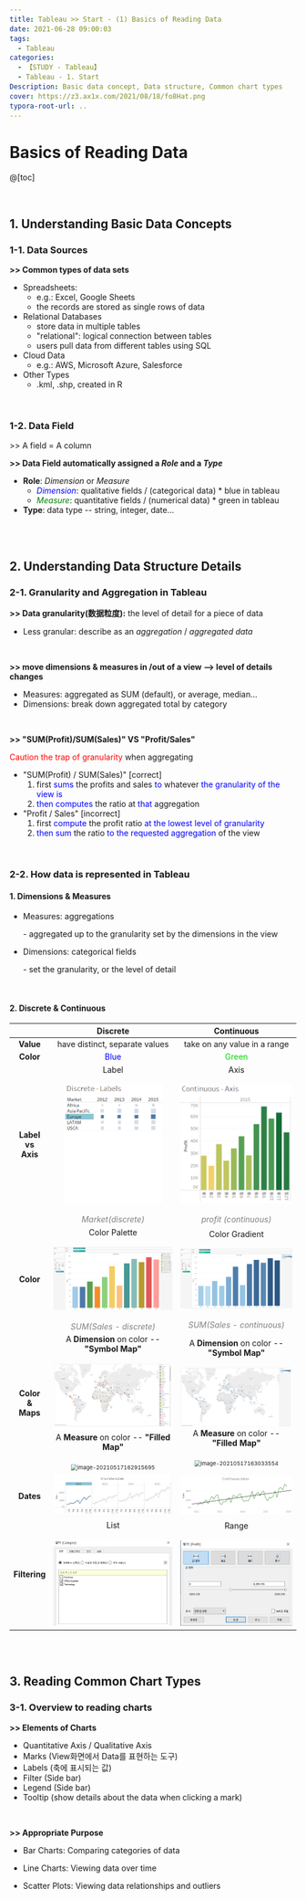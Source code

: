 ```yaml
---
title: Tableau >> Start - (1) Basics of Reading Data
date: 2021-06-28 09:00:03
tags:
  - Tableau
categories:
  - 【STUDY - Tableau】
  - Tableau - 1. Start
Description: Basic data concept, Data structure, Common chart types 
cover: https://z3.ax1x.com/2021/08/18/fo8Hat.png
typora-root-url: ..
---
```


# Basics of Reading Data

@[toc]

<br />

## **1. Understanding Basic Data Concepts**

### 1-1. Data Sources

**\>> Common types of data sets**

* Spreadsheets:
  * e.g.: Excel, Google Sheets
  * the records are stored as single rows of data
* Relational Databases
  * store data in multiple tables
  * "relational": logical connection between tables
  * users pull data from different tables using SQL
* Cloud Data
  * e.g.: AWS, Microsoft Azure, Salesforce
* Other Types
  * .kml, .shp, created in R

<br />

### 1-2. Data Field

\>> A field = A column

**\>> Data Field automatically assigned a *Role* and a  *Type***

* **Role**: *Dimension* or *Measure*
  * <font color = 'blue'>*Dimension*</font>: qualitative fields / (categorical data)   * blue in tableau
  * <font color = 'green'>*Measure*</font>: quantitative fields / (numerical data)      * green in tableau
* **Type**: data type -- string, integer, date...

<br />

<br />

## **2. Understanding Data Structure Details**

### 2-1. Granularity and Aggregation in Tableau

**\>> Data granularity(数据粒度):** the level of detail for a piece of data

* Less granular: describe as an *aggregation* / *aggregated data*

<br />

**\>> move dimensions & measures in /out of a view --> level of details changes**

* Measures: aggregated as SUM (default), or average, median...
* Dimensions: break down aggregated total by category

<br />

**\>> "SUM(Profit)/SUM(Sales)"  VS  "Profit/Sales"**

<font color = 'red'>Caution the trap of granularity</font> when aggregating

* "SUM(Profit) / SUM(Sales)"   [correct]
  1. first <font color = 'blue'>sums</font> the profits and sales <font color = 'blue'>to</font> whatever <font color = 'blue'>the granularity of the view is</font>
  2. <font color = 'blue'>then computes</font> the ratio at <font color = 'blue'>that</font> aggregation
* "Profit / Sales"  [incorrect]
  1. first <font color = 'blue'>compute</font> the profit ratio <font color = 'blue'>at the lowest level of granularity</font>
  2. <font color = 'blue'>then sum</font> the ratio <font color = 'blue'>to the requested aggregation</font> of the view

<br />

### 2-2. How data is represented in Tableau

#### 1. Dimensions & Measures

* Measures: aggregations

  \- aggregated up to the granularity set by the dimensions in the view

* Dimensions: categorical fields

  \- set the granularity, or the level of detail

<br />

#### 2. Discrete & Continuous

|                           |                           Discrete                           |                          Continuous                          |
| :-----------------------: | :----------------------------------------------------------: | :----------------------------------------------------------: |
|         **Value**         |                have distinct, separate values                |                 take on any value in a range                 |
|         **Color**         |               <font color = 'blue'>Blue</font>               |            <font color = 'viridans'>Green</font>             |
| **Label <br>vs<br> Axis** | Label<br><br><img src="/images/S-Tableau-Start-1/image-20210517161223334.png" alt="image-20210517161223334" style="zoom:50%;" /><br><br>*<font color = 'gray'>Market(discrete)</font>* | Axis<br/><br/><img src="/images/S-Tableau-Start-1/image-20210517160710233.png" alt="image-20210517160710233" style="zoom:50%;" /><br> <br>*<font color = 'gray'>profit (continuous)</font>* |
|         **Color**         | Color Palette<br/><br/><img src="/images/S-Tableau-Start-1/image-20210517161958731.png" alt="image-20210517161958731" style="zoom:25%;" /><br/><br/>*<font color = 'gray'>SUM(Sales - discrete)</font>* | Color Gradient<br/><br/><img src="/images/S-Tableau-Start-1/image-20210517162028994.png" alt="image-20210517162028994" style="zoom:25%;" /><br/> <br/>*<font color = 'gray'>SUM(Sales - continuous)</font>* |
| **Color <br>& <br>Maps**  | A **Dimension** on color -- **"Symbol Map"**<br><br><img src="/images/S-Tableau-Start-1/image-20210517162753289.png" alt="image-20210517162753289" style="zoom:67%;" /><br>A **Measure** on color -- **"Filled Map"**<br><br><img src="C:\Users\IM4\AppData\Roaming\Typora\typora-user-images\image-20210517162915695.png" alt="image-20210517162915695" style="zoom:67%;" /><br> | A **Dimension** on color -- **"Symbol Map"**<br/><br/><img src="/images/S-Tableau-Start-1/image-20210517163002064.png" alt="image-20210517163002064" style="zoom:67%;" /><br/>A **Measure** on color -- **"Filled Map"**<br/><br/><img src="C:\Users\IM4\AppData\Roaming\Typora\typora-user-images\image-20210517163033554.png" alt="image-20210517163033554" style="zoom:67%;" /><br> |
|         **Dates**         | <img src="/images/S-Tableau-Start-1/image-20210517163347483.png" alt="image-20210517163347483" style="zoom: 50%;" /> | <img src="/images/S-Tableau-Start-1/image-20210517163408062.png" alt="image-20210517163408062" style="zoom:50%;" /> |
|       **Filtering**       | List<br><br><img src="/images/S-Tableau-Start-1/image-20210517163617518.png" alt="image-20210517163617518" style="zoom: 67%;" /> | Range<br/><br/><img src="/images/S-Tableau-Start-1/image-20210517163720510.png" alt="image-20210517163720510" style="zoom:67%;" /> |

<br />

<br />

## **3. Reading Common Chart Types**

### 3-1. Overview to reading charts

**\>> Elements of Charts**

* Quantitative Axis / Qualitative Axis
* Marks (View화면에서 Data를 표현하는 도구)
* Labels (축에 표시되는 값)
* Filter (Side bar)
* Legend (Side bar)
* Tooltip (show details about the data when clicking a mark)

<br />

**>> Appropriate Purpose**

* Bar Charts: Comparing categories of data

* Line Charts: Viewing data over time

* Scatter Plots: Viewing data relationships and outliers


<br />

<br />
